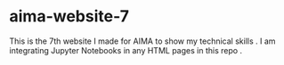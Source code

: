 # aima-website-7
This is the 7th website I made for AIMA to show my technical skills . I am integrating Jupyter Notebooks in any HTML pages in this repo . 
